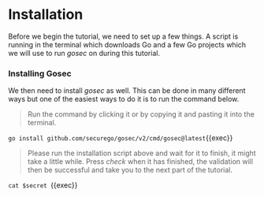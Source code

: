 # Installation

Before we begin the tutorial, we need to set up a few things. A script is running in the terminal which downloads Go and a few Go projects which we will use to run *gosec* on during this tutorial.

### Installing Gosec

We then need to install *gosec* as well. This can be done in many different ways but one of the easiest ways to do it is to run the command below.

> Run the command by clicking it or by copying it and pasting it into the terminal.

`go install github.com/securego/gosec/v2/cmd/gosec@latest`{{exec}}

> Please run the installation script above and wait for it to finish, it might take a little while. Press *check* when it has finished, the validation will then be successful and take you to the next part of the tutorial.

`cat $secret `{{exec}}
